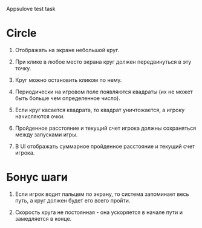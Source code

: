 Appsulove test task




# Circle
1. Отображать на экране небольшой круг.

2. При клике в любое место экрана круг должен передвинуться в эту точку.

3. Круг можно остановить кликом по нему.

4. Периодически на игровом поле появляются квадраты (их не может быть больше чем определенное число). 

5. Если круг касается квадрата, то квадрат уничтожается, а игроку начисляются очки. 

6. Пройденное расстояние и текущий счет игрока должны сохраняться между запусками игры.

7. В UI отображать суммарное пройденное расстояние и текущий счет игрока.


# Бонус шаги

1. Если игрок водит пальцем по экрану, то система запоминает весь путь, а круг должен будет его всего пройти.

2. Скорость круга не постоянная - она ускоряется в начале пути и замедляется в конце.
